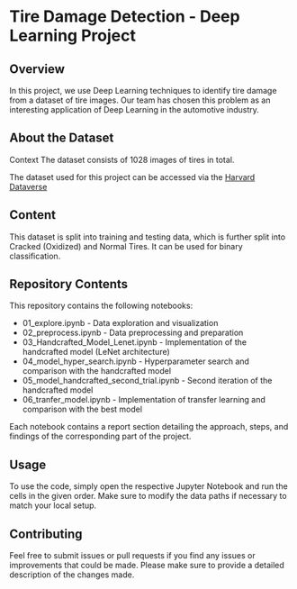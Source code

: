 # Tire Damage Detection - Deep Learning Project

## Overview
In this project, we use Deep Learning techniques to identify tire damage from a dataset of tire images. Our team has chosen this problem as an interesting application of Deep Learning in the automotive industry.

## About the Dataset
Context
The dataset consists of 1028 images of tires in total.

The dataset used for this project can be accessed via the [Harvard Dataverse](https://dataverse.harvard.edu/dataset.xhtml?persistentId=doi:10.7910/DVN/Z3ZYLI)

## Content
This dataset is split into training and testing data, which is further split into Cracked (Oxidized) and Normal Tires. It can be used for binary classification.


## Repository Contents
This repository contains the following notebooks:

- 01_explore.ipynb - Data exploration and visualization
- 02_preprocess.ipynb - Data preprocessing and preparation
- 03_Handcrafted_Model_Lenet.ipynb - Implementation of the handcrafted model (LeNet architecture)
- 04_model_hyper_search.ipynb - Hyperparameter search and comparison with the handcrafted model
- 05_model_handcrafted_second_trial.ipynb - Second iteration of the handcrafted model
- 06_tranfer_model.ipynb - Implementation of transfer learning and comparison with the best model

Each notebook contains a report section detailing the approach, steps, and findings of the corresponding part of the project.

## Usage
To use the code, simply open the respective Jupyter Notebook and run the cells in the given order. Make sure to modify the data paths if necessary to match your local setup.

## Contributing
Feel free to submit issues or pull requests if you find any issues or improvements that could be made. Please make sure to provide a detailed description of the changes made.

